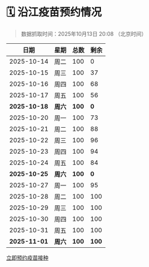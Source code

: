 # 🗓️ 沿江疫苗预约情况

> 数据抓取时间：2025年10月13日 20:08 （北京时间）

| 日期 | 星期 | 总数 | 剩余 |
|------|------|------|------|
| 2025-10-14 | 周二 | 100 | 0 |
| 2025-10-15 | 周三 | 100 | 37 |
| 2025-10-16 | 周四 | 100 | 68 |
| 2025-10-17 | 周五 | 100 | 56 |
| **2025-10-18** | **周六** | **100** | **0** |
| 2025-10-20 | 周一 | 100 | 73 |
| 2025-10-21 | 周二 | 100 | 88 |
| 2025-10-22 | 周三 | 100 | 96 |
| 2025-10-23 | 周四 | 100 | 94 |
| 2025-10-24 | 周五 | 100 | 84 |
| **2025-10-25** | **周六** | **100** | **0** |
| 2025-10-27 | 周一 | 100 | 95 |
| 2025-10-28 | 周二 | 100 | 100 |
| 2025-10-29 | 周三 | 100 | 100 |
| 2025-10-30 | 周四 | 100 | 100 |
| 2025-10-31 | 周五 | 100 | 100 |
| **2025-11-01** | **周六** | **100** | **100** |


<div class="button-container">
<a class="btn" href="http://yfzweb.ishequ.net/#/login" target="_blank">立即预约疫苗接种</a>
</div>
